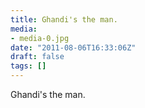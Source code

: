 ```yaml
---
title: Ghandi's the man.
media:
- media-0.jpg
date: "2011-08-06T16:33:06Z"
draft: false
tags: []
---
```

Ghandi's the man.
